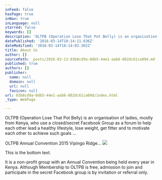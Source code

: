 ```yaml
---
inFeed: false
hasPage: true
inNav: true
inLanguage: null
starred: false
keywords: []
description: 'OLTPB (Operation Lose That Pot Belly) is an organisation of ladies, mostly from Kenya, who use a closed/secret Facebook Group as a forum to help each other lead a healthy lifestyle, lose weight, get fitter and to motivate each other to achieve such goals ...'
datePublished: '2016-03-14T18:14:11.636Z'
dateModified: '2016-03-14T18:14:03.302Z'
title: About Us
author: []
sourcePath: _posts/2016-03-13-03b8cd9a-0db5-44e1-aab6-802dc61ca09d.md
published: true
authors: []
publisher:
  name: null
  domain: null
  url: null
  favicon: null
url: 03b8cd9a-0db5-44e1-aab6-802dc61ca09d/index.html
_type: WebPage

---
```

OLTPB (Operation Lose That Pot Belly) is an organisation of ladies, mostly from Kenya, who use a closed/secret Facebook Group as a forum to help each other lead a healthy lifestyle, lose weight, get fitter and to motivate each other to achieve such goals ...

OLTPB Annual Convention 2015 Vipingo Ridge...
![](https://s3-us-west-2.amazonaws.com/the-grid-img/p/59a40be416aee1bb419135d3199e458954ff04bb.jpg)

This is the bottom text.

It is a non-profit group with an Annual Convention being held every year in Kenya. Although Membership to OLTPB is free, admission to join and participate in the secret Facebook group is by invitation or referral only.